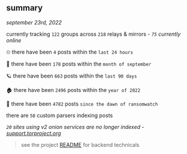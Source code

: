 
## summary
_september 23rd, 2022_

currently tracking `122` groups across `218` relays & mirrors - _`75` currently online_

⏲ there have been `4` posts within the `last 24 hours`

🦈 there have been `178` posts within the `month of september`

🪐 there have been `663` posts within the `last 90 days`

🏚 there have been `2496` posts within the `year of 2022`

🦕 there have been `4782` posts `since the dawn of ransomwatch`

there are `58` custom parsers indexing posts

_`20` sites using v2 onion services are no longer indexed - [support.torproject.org](https://support.torproject.org/onionservices/v2-deprecation/)_

> see the project [README](https://github.com/joshhighet/ransomwatch#ransomwatch--) for backend technicals
